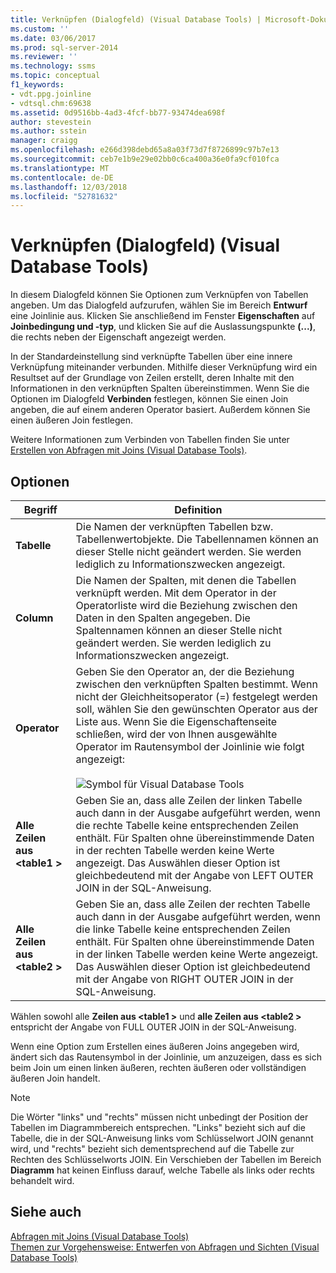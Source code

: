 ```yaml
---
title: Verknüpfen (Dialogfeld) (Visual Database Tools) | Microsoft-Dokumentation
ms.custom: ''
ms.date: 03/06/2017
ms.prod: sql-server-2014
ms.reviewer: ''
ms.technology: ssms
ms.topic: conceptual
f1_keywords:
- vdt.ppg.joinline
- vdtsql.chm:69638
ms.assetid: 0d9516bb-4ad3-4fcf-bb77-93474dea698f
author: stevestein
ms.author: sstein
manager: craigg
ms.openlocfilehash: e266d398debd65a8a03f73d7f8726899c97b7e13
ms.sourcegitcommit: ceb7e1b9e29e02bb0c6ca400a36e0fa9cf010fca
ms.translationtype: MT
ms.contentlocale: de-DE
ms.lasthandoff: 12/03/2018
ms.locfileid: "52781632"
---
```

# <a name="join-dialog-box-visual-database-tools"></a>Verknüpfen (Dialogfeld) (Visual Database Tools)
  In diesem Dialogfeld können Sie Optionen zum Verknüpfen von Tabellen angeben. Um das Dialogfeld aufzurufen, wählen Sie im Bereich **Entwurf** eine Joinlinie aus. Klicken Sie anschließend im Fenster **Eigenschaften** auf **Joinbedingung und -typ**, und klicken Sie auf die Auslassungspunkte **(...)**, die rechts neben der Eigenschaft angezeigt werden.  
  
 In der Standardeinstellung sind verknüpfte Tabellen über eine innere Verknüpfung miteinander verbunden. Mithilfe dieser Verknüpfung wird ein Resultset auf der Grundlage von Zeilen erstellt, deren Inhalte mit den Informationen in den verknüpften Spalten übereinstimmen. Wenn Sie die Optionen im Dialogfeld **Verbinden** festlegen, können Sie einen Join angeben, die auf einem anderen Operator basiert. Außerdem können Sie einen äußeren Join festlegen.  
  
 Weitere Informationen zum Verbinden von Tabellen finden Sie unter [Erstellen von Abfragen mit Joins &#40;Visual Database Tools&#41;](visual-database-tools.md).  
  
## <a name="options"></a>Optionen  
  
|**Begriff**|**Definition**|  
|--------------|--------------------|  
|**Tabelle**|Die Namen der verknüpften Tabellen bzw. Tabellenwertobjekte. Die Tabellennamen können an dieser Stelle nicht geändert werden. Sie werden lediglich zu Informationszwecken angezeigt.|  
|**Column**|Die Namen der Spalten, mit denen die Tabellen verknüpft werden. Mit dem Operator in der Operatorliste wird die Beziehung zwischen den Daten in den Spalten angegeben. Die Spaltennamen können an dieser Stelle nicht geändert werden. Sie werden lediglich zu Informationszwecken angezeigt.|  
|**Operator**|Geben Sie den Operator an, der die Beziehung zwischen den verknüpften Spalten bestimmt. Wenn nicht der Gleichheitsoperator (=) festgelegt werden soll, wählen Sie den gewünschten Operator aus der Liste aus. Wenn Sie die Eigenschaftenseite schließen, wird der von Ihnen ausgewählte Operator im Rautensymbol der Joinlinie wie folgt angezeigt:<br /><br /> ![Symbol für Visual Database Tools](../../database-engine/media//dv3wbii.gif "Visual Database Tools icon")|  
|**Alle Zeilen aus \<table1 >**|Geben Sie an, dass alle Zeilen der linken Tabelle auch dann in der Ausgabe aufgeführt werden, wenn die rechte Tabelle keine entsprechenden Zeilen enthält. Für Spalten ohne übereinstimmende Daten in der rechten Tabelle werden keine Werte angezeigt. Das Auswählen dieser Option ist gleichbedeutend mit der Angabe von LEFT OUTER JOIN in der SQL-Anweisung.|  
|**Alle Zeilen aus \<table2 >**|Geben Sie an, dass alle Zeilen der rechten Tabelle auch dann in der Ausgabe aufgeführt werden, wenn die linke Tabelle keine entsprechenden Zeilen enthält. Für Spalten ohne übereinstimmende Daten in der linken Tabelle werden keine Werte angezeigt. Das Auswählen dieser Option ist gleichbedeutend mit der Angabe von RIGHT OUTER JOIN in der SQL-Anweisung.|  
  
 Wählen sowohl alle **Zeilen aus \<table1 >** und **alle Zeilen aus \<table2 >** entspricht der Angabe von FULL OUTER JOIN in der SQL-Anweisung.  
  
 Wenn eine Option zum Erstellen eines äußeren Joins angegeben wird, ändert sich das Rautensymbol in der Joinlinie, um anzuzeigen, dass es sich beim Join um einen linken äußeren, rechten äußeren oder vollständigen äußeren Join handelt.  
  
> [!NOTE]  
>  Die Wörter "links" und "rechts" müssen nicht unbedingt der Position der Tabellen im Diagrammbereich entsprechen. "Links" bezieht sich auf die Tabelle, die in der SQL-Anweisung links vom Schlüsselwort JOIN genannt wird, und "rechts" bezieht sich dementsprechend auf die Tabelle zur Rechten des Schlüsselworts JOIN. Ein Verschieben der Tabellen im Bereich **Diagramm** hat keinen Einfluss darauf, welche Tabelle als links oder rechts behandelt wird.  
  
## <a name="see-also"></a>Siehe auch  
 [Abfragen mit Joins &#40;Visual Database Tools&#41;](visual-database-tools.md)   
 [Themen zur Vorgehensweise: Entwerfen von Abfragen und Sichten &#40;Visual Database Tools&#41;](design-queries-and-views-how-to-topics-visual-database-tools.md)  
  
  
